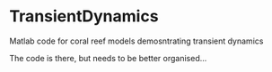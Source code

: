 # TransientDynamics
Matlab code for coral reef models demosntrating transient dynamics 

The code is there, but needs to be better organised...
